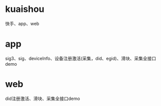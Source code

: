 # kuaishou
快手、app、web

# app

sig3、sig、deviceInfo、设备注册激活(采集，did、egid)、滑块、采集全接口demo

# web

did注册激活、滑块、采集全接口demo

